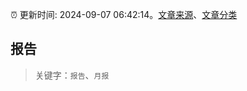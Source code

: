 :alarm_clock: 更新时间: 2024-09-07 06:42:14。[文章来源](/README.md)、[文章分类](/TAGS.md)

## 报告


> 关键字：`报告`、`月报`



